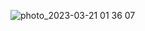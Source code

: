 
![photo_2023-03-21 01 36 07](https://user-images.githubusercontent.com/71889627/226480824-64e7c1fb-0b6f-4efb-9a95-5063bf8081ae.jpeg)
